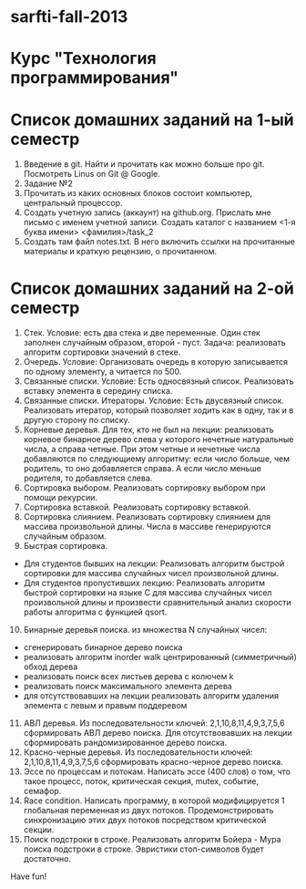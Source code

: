 sarfti-fall-2013
================

Курс "Технология программирования"
==================================

Список домашних заданий на 1-ый семестр
==================================
1. Введение в git. Найти и прочитать как можно больше про git. Посмотреть Linus on Git @ Google.
2. Задание №2
 1. Прочитать из каких основных блоков состоит компьютер, центральный процессор.
 2. Создать учетную запись (аккаунт) на github.org. Прислать мне письмо с именем учетной записи. Создать каталог с названием \<1-я буква имени> <фамилия>/task_2
 3. Создать там файл notes.txt. В него включить ссылки на прочитанные материалы и краткую рецензию, о прочитанном.

Список домашних заданий на 2-ой семестр
==================================
1. Стек. Условие: есть два стека и две переменные. Один стек заполнен случайным образом, второй - пуст. Задача: реализовать алгоритм сортировки значений в стеке.
2. Очередь. Условие: Организовать очередь в которую записывается по одному элементу, а читается по 500.
3. Связанные списки. Условие: Есть односвязный список. Реализовать вставку элемента в середину списка.
4. Связанные списки. Итераторы. Условие: Есть двусвязный список. Реализовать итератор, который позволяет ходить как в одну, так и в другую сторону по списку.
5. Корневые деревья. Для тех, кто не был на лекции: реализовать корневое бинарное дерево слева у которого нечетные натуральные числа, а справа четные. При этом четные и нечетные числа добавляются по следующиему алгоритму: если число больше, чем родитель, то оно добавляется справа. А если число меньше родителя, то добавляется слева.
6. Сортировка выбором. Реализовать сортировку выбором при помощи рекурсии.
7. Сортировка вставкой. Реализовать сортировку вставкой.
8. Сортировка слиянием. Реализовать сортировку слиянием для массива произвольной длины. Числа в массиве генерируются случайным образом.
9. Быстрая сортировка.
  - Для студентов бывших на лекции: Реализовать алгоритм быстрой сортировки для массива случайных чисел произвольной длины.
  - Для студентов пропустивших лекцию: Реализовать алгоритм быстрой сортировки на языке C для массива случайных чисел произвольной длины и произвести сравнительный анализ скорости работы алгоритма с функцией qsort.
10. Бинарные деревья поиска. из множества N случайных чисел:
  - сгенерировать бинарное дерево поиска
  - реализовать алгоритм inorder walk центрированный (симметричный) обход дерева
  - реализовать поиск всех листьев дерева с колючем k
  - реализовать поиск максимального элемента дерева
  - для отсутствовавших на лекции реализовать алгоритм удаления элемента с левым и правым поддеревом
11. АВЛ деревья. Из последовательности ключей: 2,1,10,8,11,4,9,3,7,5,6 сформировать АВЛ дерево поиска. Для отсутствовавших на лекции сформировать рандомизированное дерево поиска.
12. Красно-черные деревья. Из последовательности ключей: 2,1,10,8,11,4,9,3,7,5,6 сформировать красно-черное дерево поиска.
13. Эссе по процессам и потокам. Написать эссе (400 слов) о том, что такое процесс, поток, критическая секция, mutex, событие, семафор.
14. Race condition. Написать программу, в которой модифицируется 1 глобальная переменная из двух потоков. Продемонстрировать синхронизацию этих двух потоков посредством критической секции.
15. Поиск подстроки в строке. Реализовать алгоритм Бойера - Мура поиска подстроки в строке. Эвристики стоп-символов будет достаточно.

Have fun!
